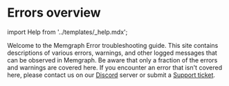 # Errors overview

import Help from '../templates/_help.mdx';

<Help/>

Welcome to the Memgraph Error troubleshooting guide. This site contains
descriptions of various errors, warnings, and other logged messages that can be
observed in Memgraph. Be aware that only a fraction of the errors and warnings
are covered here. If you encounter an error that isn't covered here, please
contact us on our [Discord](https://www.discord.gg/memgraph) server or
submit a [Support ticket](https://support.memgraph.com).
